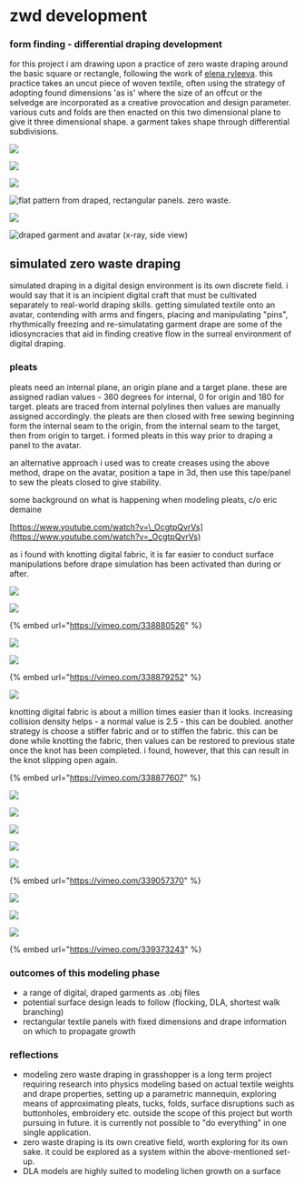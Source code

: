 # zwd development



### form finding - differential draping development

for this project i am drawing upon a practice of zero waste draping around the basic square or rectangle, following the work of [elena ryleeva](https://www.ewstfashionlab.com/). this practice takes an uncut piece of woven textile, often using the strategy of adopting found dimensions 'as is' where the size of an offcut or the selvedge are incorporated as a creative provocation and design parameter. various cuts and folds are then enacted on this two dimensional plane to give it three dimensional shape. a garment takes shape through differential subdivisions. 

![](../.gitbook/assets/img_2101-1.jpeg)

![](../.gitbook/assets/img_2102-1.jpeg)

![](../.gitbook/assets/img_2103-1.jpeg)

![flat pattern from draped, rectangular panels. zero waste.](../.gitbook/assets/tafinal_zwd_reu.jpg)

![](../.gitbook/assets/screen-shot-2019-06-05-at-22.25.25.png)

![draped garment and avatar \(x-ray, side view\)](../.gitbook/assets/screen-shot-2019-04-19-at-09.44.00.png)

## simulated zero waste draping

simulated draping in a digital design environment is its own discrete field. i would say that it is an incipient digital craft that must be cultivated separately to real-world draping skills. getting simulated textile onto an avatar, contending with arms and fingers, placing and manipulating "pins", rhythmically freezing and re-simulatating garment drape are some of the idiosyncracies that aid in finding creative flow in the surreal environment of digital draping. 

### pleats

pleats need an internal plane, an origin plane and a target plane. these are assigned radian values - 360 degrees for internal, 0 for origin and 180 for target. pleats are traced from internal polylines then values are manually assigned accordingly. the pleats are then closed with free sewing beginning form the internal seam to the origin, from the internal seam to the target, then from origin to target. i formed pleats in this way prior to draping a panel to the avatar. 

an alternative approach i used was to create creases using the above method, drape on the avatar, position a tape in 3d, then use this tape/panel to sew the pleats closed to give stability. 

some background on what is happening when modeling pleats, c/o eric demaine

[https://www.youtube.com/watch?v=\_OcgtpQvrVs](https://www.youtube.com/watch?v=_OcgtpQvrVs)

as i found with knotting digital fabric, it is far easier to conduct surface manipulations before drape simulation has been activated than during or after.  

![](../.gitbook/assets/screen-shot-2019-05-27-at-18.47.23.png)

![](../.gitbook/assets/screen-shot-2019-05-27-at-20.18.42.png)

{% embed url="https://vimeo.com/338880526" %}



![](../.gitbook/assets/screen-shot-2019-05-28-at-09.02.11.png)

![](../.gitbook/assets/screen-shot-2019-05-28-at-09.25.05.png)

{% embed url="https://vimeo.com/338879252" %}



![](../.gitbook/assets/screen-shot-2019-05-28-at-14.41.08.png)

knotting digital fabric is about a million times easier than it looks. increasing collision density helps - a normal value is 2.5 - this can be doubled. another strategy is choose a stiffer fabric and or to stiffen the fabric. this can be done while knotting the fabric, then values can be restored to previous state once the knot has been completed. i found, however, that this can result in the knot slipping open again. 

{% embed url="https://vimeo.com/338877607" %}

![](../.gitbook/assets/screen-shot-2019-05-29-at-08.38.34.png)

![](../.gitbook/assets/screen-shot-2019-05-29-at-09.45.27.png)

![](../.gitbook/assets/screen-shot-2019-05-29-at-12.49.15.png)

![](../.gitbook/assets/screen-shot-2019-05-29-at-13.46.04.png)

![](../.gitbook/assets/screen-shot-2019-05-29-at-14.43.00.png)

{% embed url="https://vimeo.com/339057370" %}

![](../.gitbook/assets/screen-shot-2019-05-29-at-17.49.44.png)

![](../.gitbook/assets/screen-shot-2019-05-30-at-09.35.59.png)

![](../.gitbook/assets/screen-shot-2019-05-30-at-09.57.30.png)

{% embed url="https://vimeo.com/339373243" %}

### outcomes of this modeling phase

* a range of digital, draped garments as .obj files 
* potential surface design leads to follow \(flocking, DLA, shortest walk branching\)
* rectangular textile panels with fixed dimensions and drape information on which to propagate growth

### reflections

* modeling zero waste draping in grasshopper is a long term project requiring research into physics modeling based on actual textile weights and drape properties, setting up a parametric mannequin, exploring means of approximating pleats, tucks, folds, surface disruptions such as buttonholes, embroidery etc. outside the scope of this project but worth pursuing in future. it is currently not possible to "do everything" in one single application. 
* zero waste draping is its own creative field, worth exploring for its own sake. it could be explored as a system within the above-mentioned set-up. 
* DLA models are highly suited to modeling lichen growth on a surface

